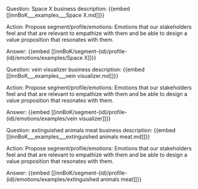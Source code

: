 Question: Space X business description:
{{embed [[innBoK___examples___Space X.md]]}}

Action: Propose segment/profile/emotions: Emotions that our stakeholders feel and that are relevant to empathize with them and be able to design a value proposition that resonates with them.

Answer:
{{embed [[innBoK/segment-(id)/profile-(id)/emotions/examples/Space X]]}}

Question: vein visualizer business description:
{{embed [[innBoK___examples___vein visualizer.md]]}}

Action: Propose segment/profile/emotions: Emotions that our stakeholders feel and that are relevant to empathize with them and be able to design a value proposition that resonates with them.

Answer:
{{embed [[innBoK/segment-(id)/profile-(id)/emotions/examples/vein visualizer]]}}

Question: extinguished animals meat business description:
{{embed [[innBoK___examples___extinguished animals meat.md]]}}

Action: Propose segment/profile/emotions: Emotions that our stakeholders feel and that are relevant to empathize with them and be able to design a value proposition that resonates with them.

Answer:
{{embed [[innBoK/segment-(id)/profile-(id)/emotions/examples/extinguished animals meat]]}}














